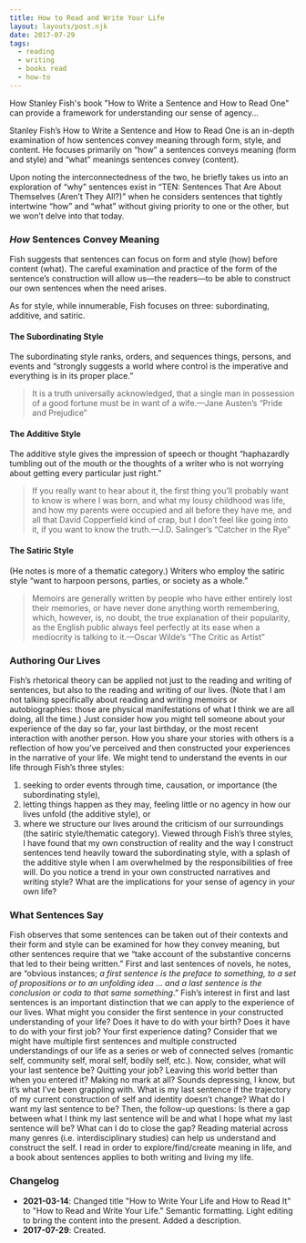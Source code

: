 ```yaml
---
title: How to Read and Write Your Life
layout: layouts/post.njk
date: 2017-07-29
tags:
  - reading
  - writing
  - books read
  - how-to
---
```

How Stanley Fish's book "How to Write a Sentence and How to Read One" can provide a framework for understanding our sense of agency...
<!-- excerpt -->

Stanley Fish’s How to Write a Sentence and How to Read One is an in-depth examination of how sentences convey meaning through form, style, and content. He focuses primarily on “how” a sentences conveys meaning (form and style) and “what” meanings sentences convey (content).

Upon noting the interconnectedness of the two, he briefly takes us into an exploration of “why” sentences exist in “TEN: Sentences That Are About Themselves (Aren’t They All?)” when he considers sentences that tightly intertwine “how” and “what” without giving priority to one or the other, but we won’t delve into that today.

### *How* Sentences Convey Meaning 
Fish suggests that sentences can focus on form and style (how) before content (what). The careful examination and practice of the form of the sentence’s construction will allow us—the readers—to be able to construct our own sentences when the need arises. 

As for style, while innumerable, Fish focuses on three: subordinating, additive, and satiric.

#### The Subordinating Style
The subordinating style ranks, orders, and sequences things, persons, and events and “strongly suggests a world where control is the imperative and everything is in its proper place.” 
> It is a truth universally acknowledged, that a single man in possession of a good fortune must be in want of a wife.—Jane Austen’s “Pride and Prejudice”

#### The Additive Style 
The additive style gives the impression of speech or thought “haphazardly tumbling out of the mouth or the thoughts of a writer who is not worrying about getting every particular just right.” 
> If you really want to hear about it, the first thing you’ll probably want to know is where I was born, and what my lousy childhood was life, and how my parents were occupied and all before they have me, and all that David Copperfield kind of crap, but I don’t feel like going into it, if you want to know the truth.—J.D. Salinger’s “Catcher in the Rye” 

#### The Satiric Style 
(He notes is more of a thematic category.) Writers who employ the satiric style “want to harpoon persons, parties, or society as a whole.” 
> Memoirs are generally written by people who have either entirely lost their memories, or have never done anything worth remembering, which, however, is, no doubt, the true explanation of their popularity, as the English public always feel perfectly at its ease when a mediocrity is talking to it.—Oscar Wilde’s “The Critic as Artist”

### Authoring Our Lives
Fish’s rhetorical theory can be applied not just to the reading and writing of sentences, but also to the reading and writing of our lives. (Note that I am not talking specifically about reading and writing memoirs or autobiographies: those are physical manifestations of what I think we are all doing, all the time.) Just consider how you might tell someone about your experience of the day so far, your last birthday, or the most recent interaction with another person. 
How you share your stories with others is a reflection of how you’ve perceived and then constructed your experiences in the narrative of your life. 
We might tend to understand the events in our life through Fish’s three styles: 
1. seeking to order events through time, causation, or importance (the subordinating style), 
2. letting things happen as they may, feeling little or no agency in how our lives unfold (the additive style), or 
3. where we structure our lives around the criticism of our surroundings (the satiric style/thematic category).
Viewed through Fish’s three styles, I have found that my own construction of reality and the way I construct sentences tend heavily toward the subordinating style, with a splash of the additive style when I am overwhelmed by the responsibilities of free will. 
Do you notice a trend in your own constructed narratives and writing style? What are the implications for your sense of agency in your own life?

### What Sentences Say 
Fish observes that some sentences can be taken out of their contexts and their form and style can be examined for how they convey meaning, but other sentences require that we “take account of the substantive concerns that led to their being written.” First and last sentences of novels, he notes, are “obvious instances; *a first sentence is the preface to something, to a set of propositions or to an unfolding idea … and a last sentence is the conclusion or coda to that same something*.”
Fish’s interest in first and last sentences is an important distinction that we can apply to the experience of our lives. What might you consider the first sentence in your constructed understanding of your life? Does it have to do with your birth? Does it have to do with your first job? Your first experience dating? Consider that we might have multiple first sentences and multiple constructed understandings of our life as a series or web of connected selves (romantic self, community self, moral self, bodily self, etc.).
Now, consider, what will your last sentence be? Quitting your job? Leaving this world better than when you entered it? Making no mark at all? Sounds depressing, I know, but it’s what I’ve been grappling with. 
What is my last sentence if the trajectory of my current construction of self and identity doesn’t change? What do I want my last sentence to be?
Then, the follow-up questions:
Is there a gap between what I think my last sentence will be and what I hope what my last sentence will be? What can I do to close the gap?
Reading material across many genres (i.e. interdisciplinary studies) can help us understand and construct the self. I read in order to explore/find/create meaning in life, and a book about sentences applies to both writing and living my life.

### Changelog
* **2021-03-14**: Changed title "How to Write Your Life and How to Read It" to "How to Read and Write Your Life." Semantic formatting. Light editing to bring the content into the present. Added a description.
* **2017-07-29**: Created.